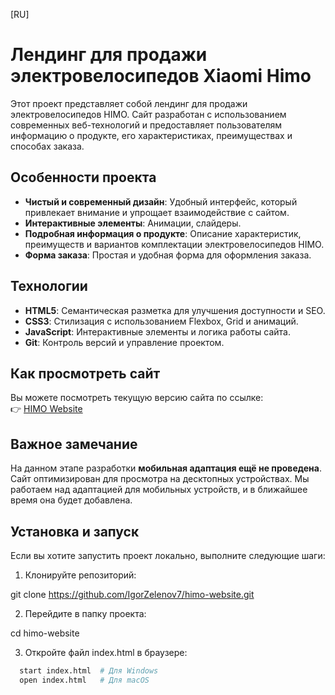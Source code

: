 [RU]

# Лендинг для продажи электровелосипедов Xiaomi Himo

Этот проект представляет собой лендинг для продажи электровелосипедов HIMO. Сайт разработан с использованием современных веб-технологий и предоставляет пользователям информацию о продукте, его характеристиках, преимуществах и способах заказа.

## Особенности проекта
- **Чистый и современный дизайн**: Удобный интерфейс, который привлекает внимание и упрощает взаимодействие с сайтом.
- **Интерактивные элементы**: Анимации, слайдеры.
- **Подробная информация о продукте**: Описание характеристик, преимуществ и вариантов комплектации электровелосипедов HIMO.
- **Форма заказа**: Простая и удобная форма для оформления заказа.

## Технологии
- **HTML5**: Семантическая разметка для улучшения доступности и SEO.
- **CSS3**: Стилизация с использованием Flexbox, Grid и анимаций.
- **JavaScript**: Интерактивные элементы и логика работы сайта.
- **Git**: Контроль версий и управление проектом.

## Как просмотреть сайт
Вы можете посмотреть текущую версию сайта по ссылке:  
👉 [HIMO Website](https://igorzelenov7.github.io/himo-website/?radio=on#)

## Важное замечание
На данном этапе разработки **мобильная адаптация ещё не проведена**. Сайт оптимизирован для просмотра на десктопных устройствах. Мы работаем над адаптацией для мобильных устройств, и в ближайшее время она будет добавлена.

## Установка и запуск
Если вы хотите запустить проект локально, выполните следующие шаги:

1. Клонируйте репозиторий:

  git clone https://github.com/IgorZelenov7/himo-website.git
   
2. Перейдите в папку проекта:

  cd himo-website

3. Откройте файл index.html в браузере:
````bash
  start index.html  # Для Windows
  open index.html   # Для macOS
